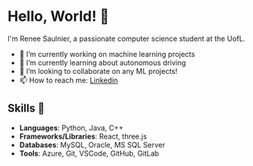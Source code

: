 # Hello, World! 👋

I'm Renee Saulnier, a passionate computer science student at the UofL.

- 🔭 I’m currently working on machine learning projects
- 🌱 I’m currently learning about autonomous driving
- 👯 I’m looking to collaborate on any ML projects!
- 📫 How to reach me: [Linkedin](https://www.linkedin.com/in/renee-saulnier-34304122b/)

## Skills 🚀

- **Languages**: Python, Java, C++
- **Frameworks/Libraries**: React, three.js
- **Databases**: MySQL, Oracle, MS SQL Server
- **Tools**: Azure, Git, VSCode, GitHub, GitLab


